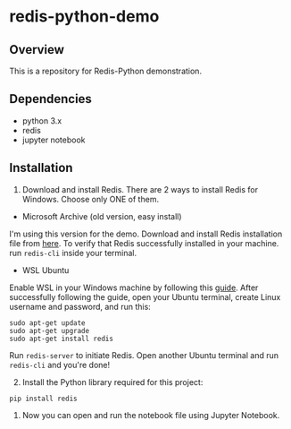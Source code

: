 # redis-python-demo

## Overview

This is a repository for Redis-Python demonstration.

## Dependencies

- python 3.x
- redis
- jupyter notebook

## Installation

1. Download and install Redis. There are 2 ways to install Redis for Windows. Choose only ONE of them.

- Microsoft Archive (old version, easy install)

I'm using this version for the demo. Download and install Redis installation file from [here](https://github.com/microsoftarchive/redis/releases/tag/win-3.0.504). To verify that Redis successfully installed in your machine. run ```redis-cli``` inside your terminal.

- WSL Ubuntu

Enable WSL in your Windows machine by following this [guide](https://docs.microsoft.com/en-us/windows/wsl/install-win10). After successfully following the guide, open your Ubuntu terminal, create Linux username and password, and run this:

```
sudo apt-get update
sudo apt-get upgrade
sudo apt-get install redis
```

Run ```redis-server``` to initiate Redis. Open another Ubuntu terminal and run ```redis-cli``` and you're done!

2. Install the Python library required for this project:
```
pip install redis
```

1. Now you can open and run the notebook file using Jupyter Notebook.
